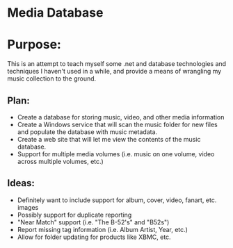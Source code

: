 # Media Database


# Purpose: 
This is an attempt to teach myself some .net and database technologies 
and techniques I haven't used in a while, and provide a means of wrangling
my music collection to the ground.

## Plan:
* Create a database for storing music, video, and other media information
* Create a Windows service that will scan the music folder for new files
  and populate the database with music metadata. 
* Create a web site that will let me view the contents of the music database. 
* Support for multiple media volumes (i.e. music on one volume, video across multiple volumes, etc.)

## Ideas:
* Definitely want to include support for album, cover, video, fanart, etc. images
* Possibly support for duplicate reporting
* "Near Match" support (i.e. "The B-52's" and "B52s") 
* Report missing tag information (i.e. Album Artist, Year, etc.)
* Allow for folder updating for products like XBMC, etc.

